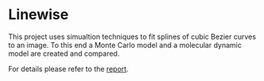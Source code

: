 # Linewise

This project uses simualtion techniques to fit splines of cubic Bezier curves to an image.
To this end a Monte Carlo model and a molecular dynamic model are created and compared.

For details please refer to the [report](report/report.pdf).

